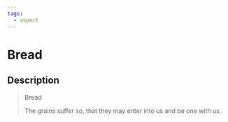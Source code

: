 ```yaml
---
tags:
  - aspect
---
```


# Bread

## Description

> Bread
> 
> The grains suffer so, that they may enter into us and be one with us.